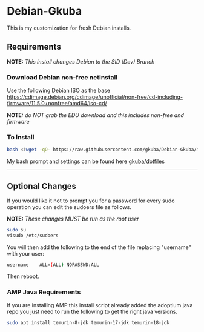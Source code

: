 # Debian-Gkuba

This is my customization for fresh Debian installs.

## Requirements

__NOTE:__ _This install changes Debian to the SID (Dev) Branch_

### Download Debian non-free netinstall

Use the following Debian ISO as the base <https://cdimage.debian.org/cdimage/unofficial/non-free/cd-including-firmware/11.5.0+nonfree/amd64/iso-cd/>

__NOTE:__ _do NOT grab the EDU download and this includes non-free and firmware_

### To Install

```bash
bash <(wget -qO- https://raw.githubusercontent.com/gkuba/Debian-Gkuba/main/install.sh)
```

My bash prompt and settings can be found here [gkuba/dotfiles][gkuba/dotfiles]

[gkuba/dotfiles]: https://github.com/gkuba/dotfiles

___

## Optional Changes

If you would like it not to prompt you for a password for every sudo operation you can edit the sudoers file as follows.

__NOTE:__ _These changes MUST be run as the root user_

```bash
sudo su
visudo /etc/sudoers
```

You will then add the following to the end of the file replacing "username" with your user:

```bash
username    ALL=(ALL) NOPASSWD:ALL
```

Then reboot.

### AMP Java Requirements

If you are installing AMP this install script already added the adoptium java repo you just need to run the following to get the right java versions.

```bash
sudo apt install temurin-8-jdk temurin-17-jdk temurin-18-jdk
```

